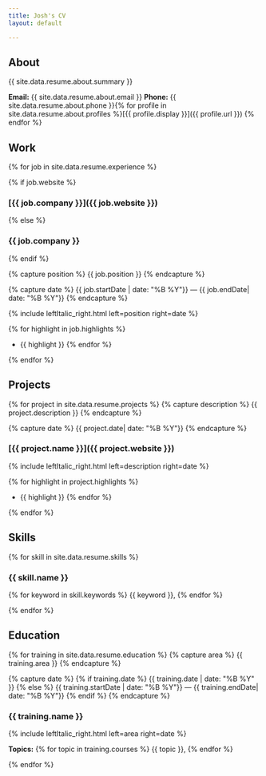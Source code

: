 ```yaml
---
title: Josh's CV
layout: default

---
```


## About

{{ site.data.resume.about.summary }}

**Email:** {{ site.data.resume.about.email }}  **Phone:** {{ site.data.resume.about.phone }}{% for profile in site.data.resume.about.profiles %}[{{ profile.display }}]({{ profile.url }}) {% endfor %}

## Work

{% for job in site.data.resume.experience %}

{% if job.website %}

### [{{ job.company }}]({{ job.website }})

{% else %}

### {{ job.company }}

{% endif %}

{% capture position %}
{{ job.position }}
{% endcapture %}

{% capture date %}
{{ job.startDate | date: "%B %Y"}} &mdash; {{ job.endDate| date: "%B %Y"}}
{% endcapture %}

{% include leftItalic_right.html left=position right=date %}

{% for highlight in job.highlights %}
* {{ highlight }} {% endfor %}

{% endfor %}

## Projects
{% for project in site.data.resume.projects %}
  {% capture description %}
  {{ project.description }}
  {% endcapture %}

  {% capture date %}
  {{ project.date| date: "%B %Y"}}
  {% endcapture %}

### [{{ project.name }}]({{ project.website }})
{% include leftItalic_right.html left=description right=date %}

{% for highlight in project.highlights %}
* {{ highlight }} {% endfor %}

{% endfor %}

## Skills
{% for skill in site.data.resume.skills %}

### {{ skill.name }}

{% for keyword in skill.keywords %} {{ keyword }}, {% endfor %}

{% endfor %}

## Education

{% for training in site.data.resume.education %}
  {% capture area %}
  {{ training.area }}
  {% endcapture %}

  {% capture date %}
    {% if training.date %} 
      {{ training.date | date: "%B %Y" }} 
    {% else %}
      {{ training.startDate | date: "%B %Y"}} &mdash; {{ training.endDate| date: "%B %Y"}}
    {% endif %}
  {% endcapture %}

### {{ training.name }}

{% include leftItalic_right.html left=area right=date %}

**Topics:** {% for topic in training.courses %} {{ topic }}, {% endfor %}

{% endfor %}
